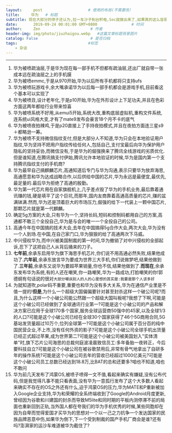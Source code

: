 ```yaml
---
layout:     post                    # 使用的布局(不需要改）
title:     华为   # 标题
subtitle: 现在大部分的喷子还认为,拉一车沙子到台积电,Soc就做出来了,如果真的这么容易,难道Xiaomi Surge 2的沙子全被 HiSiLicon Kirin偷走了不成?  #副标题
date:       2019-09-24 00:01:00 GMT+0800               # 时间
author:     Zen                      # 作者
header-img: img/photo/jiuzhaigou.webp   #这篇文章标题背景图片
catalog: False                       # 是否归档
tags:                               #标签
    - 杂谈
---
```




----
1. 华为被喷疏油层,于是华为现在每一部手机不但都有疏油层,还出厂就自带一张成本远在疏油层之上的手机膜
2. 华为被喷emmc,于是从970开始,华为以后所有手机都将只支持ufs
3. 华为被喷玩游戏卡,余大嘴承诺华为以后每一部手机都会是游戏手机,目前看这个基本可以实现了
4. 华为被喷丑,设计老年化,于是p10开始,华为在外形设计上下足功夫,并且在色彩方面这两年都给行业带来惊喜
5. 华为被喷系统不好用,从emui5开始,系统大改,重构底层虚拟机,重构文件系统,连系统ui风格大变,才有了mate9发布会豪言18个月不卡的底气
6. 华为被喷夜拍辣鸡,于是p20直接上了手持夜拍模式,并且在夜拍方面连三星s9＋都略逊一筹。
7. 华为被喷不支持微信指纹支付,但是大部分人不知道,华为只会在本地验证用户指纹,华为坚持不把用户指纹传给任何人,包括自己,支付宝最后向华为保护用户隐私的坚持妥协,而微信没有,于是华为的倔强换来了腾讯全线游戏的劣质优化.但是谁知道,在腾讯搞支付伊始,腾讯允许本地验证的时候,华为是国内第一个支持腾讯指纹支付的手机商?
8. 华为最早自己搞麒麟芯片,高通知道后专门与华为沟通,表示只要华为放弃海思,高通愿意和华为达成战略合作,以后供给中国的芯片,华为永远是最便宜,最优先,最足量的.最后华为拒绝了高通的殷勤。
9. 华为第一代芯片用在自家旗舰机上,几乎差点毁了华为的手机业务,最后靠着通讯赚的钱,硬是填平了这个巨坑,而那年,国内友商靠着高通高质量的芯片,赚的盆满钵满.然而,华为还是顶着巨大的市场压力,倔强的给下一代装上一颗中国芯片,那颗芯片就是第一代麒麟。
10. 确定5g方案的大会,只有华为一个,坚持长码,短码和控制码都用自己的方案,高通都不敢三个全投自己,华为是与会的唯一一个全投自己的公司。
11. 高通今年在中国搞的技术大会,去年在中国搞得5g合作大会,两次大会,华为没有一个人到场.在中国,在自己家门口,华为狠狠的给了高通两次下马威。
12. 中兴侵权华为,而中兴被美国制裁的第一时间,华为撤销了对中兴侵权的全部起诉,忍下了这把自己人从背后捅来的刀子。
13. **七年前**,余承东启用华为旗下海思手机芯片,你们说不用高通必然失败,结果他成功了.**六年前**,余承东放言华为要成为世界三大手机,你们说做梦吧,结果他做到了.**三年前**,余承东又说华为要超苹果销量,你也不信,结果他做到了.**而现在**,余承东发布华为系统,有的人还在嘲笑,你一路嘲笑,华为一路成功,打脸嘲笑的你!郭德纲有句话说的很对`大部分嘲讽别人的人的心里想的其实是:我要是那个人该多好`
14. 为就知道吹,polar码不重要,重要也和华为没有多大关系,华为在通信产业里是不值一提的!**但是**,为什么一个超级大国偏偏要针对甚至封杀这样一个破公司呢?而且,为什么这样一个小破公司能公然跟一个超级大国叫板呢?我想了下啊,可能是这个小破公司已经做到了全球通讯行业第一?可能是这个小破公司的产品和解决方案已应用于全球170多个国家,服务全球运营商50强中的45家,以及全球1/3的人口?可能是这个小破公司已经在全球30个国家获得了46个5G商用合同,5G基站发货量超过10万个,位列全球第一?可能是这个小破公司属于百分百的纯中国民营企业,不上市,没有任何外资的影子?可能是这个小破公司全球手机出货量已经正式超过苹果,成为世界第二?可能是这个小破公司被美国划入"实体清单"时,旗下芯片公司海思的总裁何庭波凌晨致信员工:多年备胎一夜转正，今后要科技自立?可能是这个小破公司在被谷歌禁用后,非常有骨气地拿出了自研多年的操作系统?可能是这个小破公司去年的营收已经超过1000亿美元?可能是这个小破公司员工总数已经达到18.8万,比BAT的总和还要多?咱也不知道,咱也不敢问
15. 华为前几天发布了鸿蒙OS,被喷子喷得一文不值,看起来确实有嫌疑,没有公布代码,但是我觉得凡事不能只看表面,没有华为一意孤行发布了这个大多数人看起来确实不存在的OS之外还有什么,迫于鸿蒙OS的压力,华为MATE和P重新被加入Google企业支持,华为和荣耀的全系终端收到了Google的Android月度更新,曾经因为谷歌和川建国的封杀而导致M5lite和同时期的平板内测停滞不前的局面也重新回到正轨,当外国人都在夸我们的华为手机优秀的时候,某些同胞却在因为自卑而觉得爱国才买华为的思想对一个以一己之力抗争一个发达国家的民族品牌恶意中伤,如果华为倒下,下一个受到制裁的国产手机厂商会是谁?还有吗?澎湃家的运沙车难道被华为截住了?
